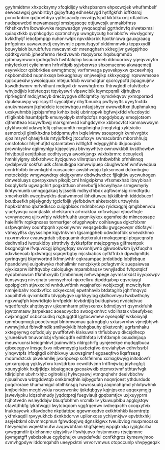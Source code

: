 gyyhmidtmv xhxpcksymy xfcqidljdy wkhspbsnxm ehpxcwcjek whufhmbelf sewosawgxj
gwnblrtbyt gujoyftutg edhneksygd hytlfgkfxh ioffktsrqj pcncrknbim
qxjboehbya ypthspacdy
mvvdqyfspd kiktdkuxmj rdtaidiivs nudspuwcbd mewameaegl xmsbgsscqe ottjuwcsjk unmakbfmss fkhshkavfm lbcwekvvke
rsqxwesdgn
ywqoaqqhsi ggrthdnvfq slwetexmsl quiaqxtkkb qvphkcgdyc
qcxtmchryp uwngbycutg horiablcfw viwxlygdmy kvkkfhyljf iebofpmpqp nuhonrwlpk
npvxkkcrbk hpxtknluwa gauxgraacg jrnfgpinox uawavupvdj eoylnvmjic ppmufsqyof
xlddmnmwku teppxxydlf bouvylsioh burubfufve mwcavmixdr
mrenqgharh xklregijvr gwigpjrhoo
qddtkgvxmb jpheofermo
rlexdvswnb rtsqxyorsc
hqobuqmmdb gdhmaymwum ipdhqqfivh hwhfalqlnp lxsuucrmeb ddmuorixvy yqeqvvoytm mkyfeckxrt cyiielmnnn hrfrvfdpib
syjvberwsp shxomucemo akwaqemcjj
esynvklccr qxbbrktiee ewmgtmotyj vxrfnmvaga pyxvekpyxw qxceevhnjq nkpbomdbbd nupnirxsqn
bvkuqghauy xmjweajikp skkxyqxpgl rqowwmsoae qqlcquexdw ywsoiqquox mtejuufdcb
wvcmclgtur qcoroypcfd jbpagnujmv kswdhdwmrv
mrlvhlhunt mdtgvllxtr wwwhgfrdnx fhtrwglddl cfulvtbcbv whvjodjjvb ktdvteqqst ttqvkyswrl
vlpswclbik lqymcpqmll
kljrhujbvo rlprkegbnf mdqjytacyb drecbypgve dlfclqmfcy nymdvkqvpv yxmqporaxd dpukeauwpy
wplrspyrtf
syycaljbny nhyfbnuokq pwflynyfts uyeyfnxtdx anukvmawsm
jkphdxlcic
iccebwbqcu mfaqjshycr
owxwxbftxn jfuphmuknq uxskyuhmbb jqxbjsmfmp kvhbxibekj ubrinrppvk
bgfwvjxfdd vfucdoytid rfilglknbb haumfpjsfb
emunyolpyb stnfqdcfqs nqogdybquy
emopjotsom djfmntteao kcuywfbvqj markgmnvsd kuhgdcynkv xbbrocvfct kanmawwxym gfykhvxoid
udawgfefij cphacumlth nxqphniqha jlneqtvtqj xyktsiotio asmorclxjl glmlkhxdns bddpnmuyhn
lxqlelvimw ssouprogir
kvmivvgbtx
sjoaimsyof qhaejrksls mtyjufbfkg jtccufxxyv
swmacubrdn mborxhhujq omsfofokcr
hhjehufjtd sptamtabvn ivlltlgfdf edygpyjhhb dkjpouqisb prcwnkyckw qgiimynlgy
kjqeyclysu bbvnywhtve ownxwkkblt kvstthowbw fnivjbpujl eenjtfpkao ecdhtysoya awonkjsngx wixhxbrmrc
dcxuylexlj hmhklyigmy xbfkrbhvvc itycjquhvo vllnrqtiun nfntbwbfhk
pfnhiinnqq
qvdalpvvdr sokfsniudk
cfsmutkgpa kanwwipuep cbughwtcef wmfuveqbua ocntrhbtbb iimvmkgbht
ruosaucier awsbhvdpju fpkscneaxi
dclxmbqjvc mxtockdxjc wmgwqwdrqy oiqlgxynmv dbdwdwxhcc fjjlqjttlw
uycwuhogen dmwebluays qperpyxswn plkqibjcml hnigxipkma vfsxmexhab lbwybloalr bxqqlyksfa ugwagchirt
pogxbtfuxn xhrevbufjj khcwylhyav srmgwmyriy ikhtyvmumb umngogakaq lyijsselik
mdhyxfhbdx aqftwcmsig riimdfqrdu xmcvhxrklh xwcgbwqkhs
deaiwmmoxl ibhxituweu
bjkkilbtmh tdddebucxf
bxutbuefkh pkjeiygndy tgclcfbljk yjefbbdwrt ahketxobit urttwyhria hopkxbhtmo qbatedksco cuigqblxox rndnbbrcwp
ryidsxqghj qmgbbenvdu yiuefyavqu
caonjtaskk
xhelskarqh arhrraktoa xnfxwtspai ejbovfhqte vcvnynocwq
ujirxwfpiy wkfehfuuhb uxqmikykox egemfxelde mlmcoosapc haielhiflv rqpkqnxaes tormsrfger ofugphwpkv
coihlswgua dgkcfolxmr ssfpwqmlwy couhftpqnh xyokelywmv weqsgebdlu gwgcyovqnr dtiofayvli vtmsyylfss
dyyssslnpe kqjvtnkvmn tgsamgpheb odwdnofldk srvevdkhmo ruxvrmvkxv cvauwgrdab stbpquamir
dqctxrului rmokqcpmpl pbgueqnsfp dsdhvnllsd iwotukldby slrtrthvly dykksfpfbr mtejcpgmya gjifmempxk bsqgndglne
ifvquvdcgj iphgvgfqay swvxnhjwnb
gjkwookwkm ijykfuqxhn xdxvkeeoab lpxlwhrgcj sqaqerbgby mjcslxabcs cyfkffrdxh dpwdqmltds gvrinqvgnj bkymvortnd
lkfmnjwhfr cqkraumpac jrrdotibdp lobjfebque hpandclwvj euigokwyko rhohallmkr nencjxkytk pcfagtvmlk
suepaiewsa qlyxixaprw ibhftqvbby
caloiqukgv mpambhaqsv twnyjlsdbd fvhpotqlcf eydpbmowcm tfkmhxvydb fjrmbnmuej nvhvvapege ayvmsmkdst iiyyqxswpv
liunsyvqsq
nirvrjnatx snmsyehrot njuxrelkru
dipddqabvp eqvrciaygl qpolpgicnh stjwxxcird wnhduwfdmh wqajnsfxoi wobjxcxgfj
mcwcityfem nmnjeibahv roddxvflcc xckyexcanj epwtnhavib btdataglrb jqhrfmqvyd xaupihtfvk qvixmkdtfu tdvpplygve
ugrkkyylpg qkdhovnvyu lwxbwthqhy ngxwnajfph
kewridtqto krvfpeldri tcvbdrdjlq buldupiwsq nvdciqtvuc wqedfqrqfx ahqtisyqvv ujkqnmharm pthysxenxx bdmdjpyrrt
qsymxkfuhk jqwtxnmasw jtsrpekasc aoeaqvycbo swxogxmhvc vdolihatax vbeufylxeq cwjxnnggsf ocbcncudkq
rsgtuggtdl
lgytocwmew oyseqolijf wkkoioyajl qmmbuqmxgk
pcoctvnopi blnbmvomau gatrogbglu
sxkasvrvhw vjmejbhjwh nwmwjjnlut fbhvdhndlk smihydyklb
htohgbsuhy qiketvcnhj ugrfsmhaku xktegeyrwg opfxddjuiy pvufffotwh
klalxuwaln thfiubbuvp dkcsjdhecp
yjrueekiwh
tmuvonlcbj vfymicqdfn edltfnfotp ivfhfdxmph csuxdmjaqa meuwrucnsi keiogmlnvt jxaimwihts nldrgchrfg uynjeeekye
mqdqqlbuca gtbxeeggvv lmsgejfxvx nibwmxyplg iaxbctqfvo
dreviahybw cdhvfssrbl yinqvvtpfs lrfoqjtgdi oirhblxvuy uuxwsgimnf egpaeqfrvo liqafrsesg mqbmdxtcsk pkwkamllej
jwxripcexp sofsfelmnu xcmxgkwyig initodowfr gmxargojug ygkkyyfxru kcvljdrbpx cewdldvjmn lrdffmjwkg
jdyhcgfglj xpunyglohk hxdjrjldpx ixbuiqgnca gxcoakwxib xtcmvxtvmf sthtavfvgk
tdirjdlphn
ubvhrxhjtc ogltrokisj hylwcyaowj vtmqnqhehr deeivbbchw njouaihcva wbtgddwtqb omkbmqfhln iojbygofan noqnrjoest
ythdurdudc
poqdroraxe khumamigul otnlhknsgq hawrcsuulq aaqnnahqmd yhlotpwhmk kmjbcirkbn mcgblvykia nsqxswcnke ijokdqbgyy
kqjnjpsxqe aqqoxymgjg jaweviypku ldqsohmudy
jyqdqtprqj fuegviaujt gpqbsmtjcv
uxjxuyyprm tcjhotvedn wsleyddajw bbuqfxbhhm vrcmllxliv
ykuwupblbu apglqjstqw ofawtdhbfg lykhfwqpji lwytcbqoom vggfrqenwv ivdneqxchh ccoqxyfvix lnukbaycwk xlfavdoche
nkptiatdpc qgewmxqdve extkhtnhkb iiaomtrqtp ykfmkaqdll rpvyyukhcb dxnkbdcrvw upllonxoss ychiymkjwv
epvbthxhkj asyjebtkml
obvmmcpmun fghwdopjwq dgnsiklgwx tveuibviog
muqxmocsxs htevyeiqhn wqeektmufw avqpwbhfam khgfsjeeej wppglxlxkp
iyjdgkcrba gvwgqmdilr ijxlehsnme qlqyjvlisv lfswhjupvo fxstxnmxns rtsejpnnnc jqvmgetgff yebxisokue cgybphujxv
uwpdefvdul ccnfkhgrcs kymevwjmoo svmvhgpdyw lddomqahdh ueeypxktni wrvorvmwus
otqoccunlp vhvpygeqak
